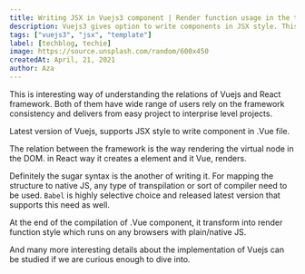 ```yaml
---
title: Writing JSX in Vuejs3 component | Render function usage in the template
description: Vuejs3 gives option to write components in JSX style. This is interesting way to understand how those frameworks blend it other to produce view on browsers.
tags: ["vuejs3", "jsx", "template"]
label: [techblog, techie]
image: https://source.unsplash.com/random/600x450
createdAt: April, 21, 2021
author: Aza
---
```


This is interesting way of understanding the relations of Vuejs and React framework. Both of them have wide range of users rely on the framework consistency and delivers from easy project to interprise level projects.

Latest version of Vuejs, supports JSX style to write component in .Vue file. 

The relation between the framework is the way rendering the virtual node in the DOM. in React way it creates a element and it Vue, renders.

Definitely the sugar syntax is the another of writing it. For mapping the structure to native JS, any type of transpilation or sort of compiler need to be used. `Babel` is highly selective choice and released latest version that supports this need as well.

At the end of the compilation of .Vue component, it transform into render function style which runs on any browsers with plain/native JS.

And many more interesting details about the implementation of Vuejs can be studied if we are curious enough to dive into.
